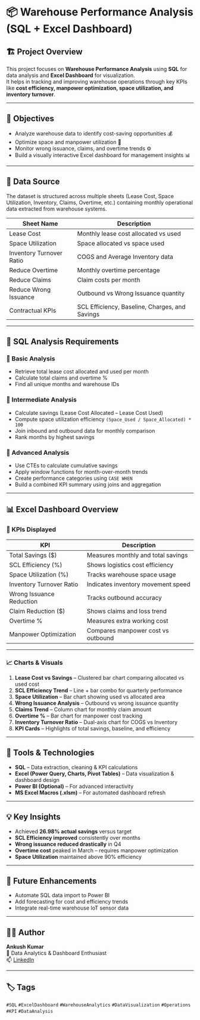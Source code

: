 # 📦 Warehouse Performance Analysis (SQL + Excel Dashboard)

## 🏗️ Project Overview
This project focuses on **Warehouse Performance Analysis** using **SQL** for data analysis and **Excel Dashboard** for visualization.  
It helps in tracking and improving warehouse operations through key KPIs like **cost efficiency, manpower optimization, space utilization, and inventory turnover**.

---

## 🎯 Objectives
- Analyze warehouse data to identify cost-saving opportunities 💰  
- Optimize space and manpower utilization 🧭  
- Monitor wrong issuance, claims, and overtime trends ⚙️  
- Build a visually interactive Excel dashboard for management insights 📊  

---

## 🧮 Data Source
The dataset is structured across multiple sheets (Lease Cost, Space Utilization, Inventory, Claims, Overtime, etc.) containing monthly operational data extracted from warehouse systems.

| Sheet Name | Description |
|-------------|-------------|
| Lease Cost | Monthly lease cost allocated vs used |
| Space Utilization | Space allocated vs space used |
| Inventory Turnover Ratio | COGS and Average Inventory data |
| Reduce Overtime | Monthly overtime percentage |
| Reduce Claims | Claim costs per month |
| Reduce Wrong Issuance | Outbound vs Wrong Issuance quantity |
| Contractual KPIs | SCL Efficiency, Baseline, Charges, and Savings |

---

## 🧠 SQL Analysis Requirements

### 🔹 Basic Analysis
- Retrieve total lease cost allocated and used per month  
- Calculate total claims and overtime %  
- Find all unique months and warehouse IDs  

### 🔹 Intermediate Analysis
- Calculate savings (Lease Cost Allocated – Lease Cost Used)  
- Compute space utilization efficiency `(Space_Used / Space_Allocated) * 100`  
- Join inbound and outbound data for monthly comparison  
- Rank months by highest savings  

### 🔹 Advanced Analysis
- Use CTEs to calculate cumulative savings  
- Apply window functions for month-over-month trends  
- Create performance categories using `CASE WHEN`  
- Build a combined KPI summary using joins and aggregation  

---

## 📊 Excel Dashboard Overview

### 🧭 KPIs Displayed
| KPI | Description |
|------|-------------|
| Total Savings ($) | Measures monthly and total savings |
| SCL Efficiency (%) | Shows logistics cost efficiency |
| Space Utilization (%) | Tracks warehouse space usage |
| Inventory Turnover Ratio | Indicates inventory movement speed |
| Wrong Issuance Reduction | Tracks outbound accuracy |
| Claim Reduction ($) | Shows claims and loss trend |
| Overtime % | Measures extra working cost |
| Manpower Optimization | Compares manpower cost vs outbound |

---

### 📈 Charts & Visuals
1. **Lease Cost vs Savings** – Clustered bar chart comparing allocated vs used cost  
2. **SCL Efficiency Trend** – Line + bar combo for quarterly performance  
3. **Space Utilization** – Bar chart showing used vs allocated area  
4. **Wrong Issuance Analysis** – Outbound vs wrong issuance quantity  
5. **Claims Trend** – Column chart for monthly claim amount  
6. **Overtime %** – Bar chart for manpower cost tracking  
7. **Inventory Turnover Ratio** – Dual-axis chart for COGS vs Inventory  
8. **KPI Cards** – Highlights of total savings, baseline, and efficiency  

---

## 🧩 Tools & Technologies
- **SQL** – Data extraction, cleaning & KPI calculations  
- **Excel (Power Query, Charts, Pivot Tables)** – Data visualization & dashboard design  
- **Power BI (Optional)** – For advanced interactivity  
- **MS Excel Macros (.xlsm)** – For automated dashboard refresh  

---

## 💡 Key Insights
- Achieved **26.98% actual savings** versus target  
- **SCL Efficiency improved** consistently over months  
- **Wrong issuance reduced drastically** in Q4  
- **Overtime cost** peaked in March – requires manpower optimization  
- **Space Utilization** maintained above 90% efficiency  

---

## 🚀 Future Enhancements
- Automate SQL data import to Power BI  
- Add forecasting for cost and efficiency trends  
- Integrate real-time warehouse IoT sensor data  

---

## 👨‍💻 Author
**Ankush Kumar**  
📍 Data Analytics & Dashboard Enthusiast  
📫 [LinkedIn](https://www.linkedin.com/in/ankush-kumar-05511236a/)

---

## 🏷️ Tags
`#SQL` `#ExcelDashboard` `#WarehouseAnalytics` `#DataVisualization` `#Operations` `#KPI` `#DataAnalysis`

